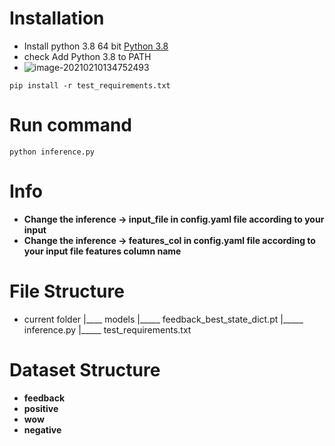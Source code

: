 # Installation

- Install python 3.8 64 bit
  [Python 3.8](https://www.python.org/ftp/python/3.8.0/python-3.8.0-amd64-webinstall.exe)
- check Add Python 3.8 to PATH
- ![image-20210210134752493](C:\Users\subha\AppData\Roaming\Typora\typora-user-images\image-20210210134752493.png)

```
pip install -r test_requirements.txt
```


# Run command

```
python inference.py
```
# Info

- **Change the inference -> input_file in config.yaml file according to your input**
- **Change the inference -> features_col in config.yaml file according to your input file features column name**

# File Structure

- current folder
    |____ models
            |_____ feedback_best_state_dict.pt
    |_____ inference.py
    |_____ test_requirements.txt


# Dataset Structure

- **feedback**
- **positive**
- **wow**
- **negative**
